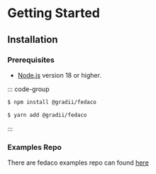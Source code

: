 
# Getting Started

## Installation

### Prerequisites

- [Node.js](https://nodejs.org/) version 18 or higher.

::: code-group

```sh [npm]
$ npm install @gradii/fedaco
```

```sh [yarn]
$ yarn add @gradii/fedaco
```
:::

### Examples Repo
There are fedaco examples repo can found [here](https://github.com/gradii/fedaco-examples)